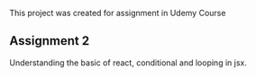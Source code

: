 This project was created for assignment in Udemy Course

## Assignment 2

Understanding the basic of react, conditional and looping in jsx.
